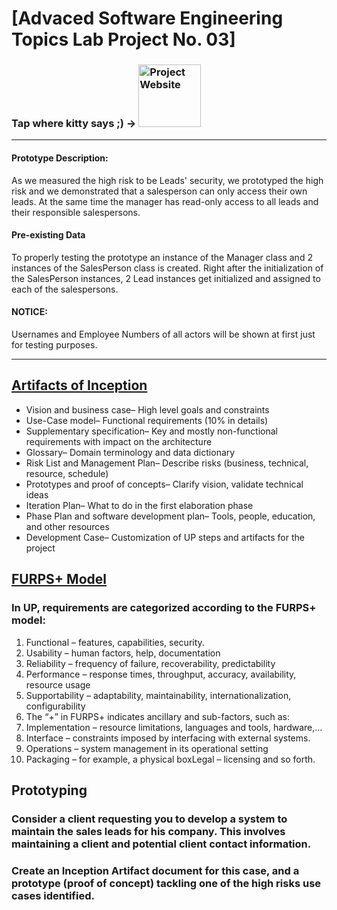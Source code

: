 # [Advaced Software Engineering Topics Lab Project No. 03] 
### Tap where kitty says ;) -> <a href="https://www.anooshe.myweb.cs.uwindsor.ca/"><img src="https://media.giphy.com/media/7Tie4mXtT5yOhhDCf9/giphy.gif" alt="Project Website" title="Project Website Button" width="100"/></a>

---
#### Prototype Description:
As we measured the high risk to be Leads' security, we prototyped the high risk and we demonstrated that a salesperson can only access their own leads. At the same time the manager has read-only access to all leads and their responsible salespersons.
#### Pre-existing Data
To properly testing the prototype an instance of the Manager class and 2 instances of the SalesPerson class is created.
Right after the initialization of the SalesPerson instances, 2 Lead instances get initialized and assigned to each of the salespersons.
#### NOTICE:
Usernames and Employee Numbers of all actors will be shown at first just for testing purposes.

---
## [Artifacts of Inception](https://www.anooshe.myweb.cs.uwindsor.ca/artifacts-of-inception/)
+ Vision and business case– High level goals and constraints
+ Use-Case model– Functional requirements (10% in details)
+ Supplementary specification– Key and mostly non-functional requirements with impact on the architecture
+ Glossary– Domain terminology and data dictionary
+ Risk List and Management Plan– Describe risks (business, technical, resource, schedule)
+ Prototypes and proof of concepts– Clarify vision, validate technical ideas
+ Iteration Plan– What to do in the first elaboration phase
+ Phase Plan and software development plan– Tools, people, education, and other resources
+ Development Case– Customization of UP steps and artifacts for the project 

## [FURPS+ Model](https://www.anooshe.myweb.cs.uwindsor.ca/?p=38)
### In UP, requirements are categorized according to the FURPS+ model:
1. Functional – features, capabilities, security.
2. Usability – human factors, help, documentation
3. Reliability – frequency of failure, recoverability, predictability
4. Performance – response times, throughput, accuracy, availability, resource usage
5. Supportability – adaptability, maintainability, internationalization, configurability
6. The “+” in FURPS+ indicates ancillary and sub-factors, such as:
7. Implementation – resource limitations, languages and tools, hardware,…
8. Interface – constraints imposed by interfacing with external systems.
9. Operations – system management in its operational setting
10. Packaging – for example, a physical boxLegal – licensing and so forth.

## Prototyping
### Consider a client requesting you to develop a system to maintain the sales leads for his company. This involves maintaining a client and potential client contact information. 
### Create an Inception Artifact document for this case, and a prototype (proof of concept) tackling one of the high risks use cases identified.
